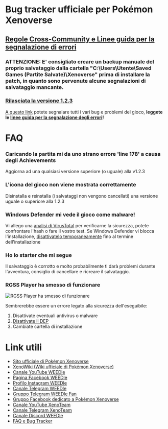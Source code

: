 # Bug tracker ufficiale per Pokémon Xenoverse
## [Regole Cross-Community e Linee guida per la segnalazione di errori](https://www.xenoteam.it/rules.php)

### ATTENZIONE: E' consigliato creare un backup manuale del proprio salvataggio dalla cartella "C:\Users\Utente\Saved Games (Partite Salvate)\Xenoverse" prima di installare la patch, in quanto sono pervenute alcune segnalazioni di salvataggio mancante.

### [Rilasciata la versione 1.2.3](https://github.com/fuji97/pokemon-xenoverse-tracker/releases/tag/1.2.3)

[A questo link](https://github.com/fuji97/pokemon-xenoverse-tracker/issues) potete segnalare tutti i vari bug e problemi del gioco, __leggete le [linee guida per la segnalazione degli errori](https://www.xenoteam.it/rules.php)!__

# FAQ
### Caricando la partita mi da uno strano errore 'line 178' a causa degli Achievements
Aggiorna ad una qualsiasi versione superiore (o uguale) alla v1.2.3
### L'icona del gioco non viene mostrata correttamente
Disinstalla e reinstalla (i salvataggi non vengono cancellati) una versione uguale o superiore alla 1.2.3
### Windows Defender mi vede il gioco come malware!
Vi allego una [analisi di VirusTotal](https://www.virustotal.com/#/file/d5210be6c3f1a1ee383bd9ee7b2e4f6802ad736c676c51450ae9156a8904bb8b) per verificarne la sicurezza, potete confrontare l'hash o fare il vostro test.
Se Windows Defender vi blocca l'installazione, [disattivatelo temporaneamente](https://www.aranzulla.it/come-disinstallare-windows-defender-924752.html#chapter1) fino al termine dell'installazione
### Ho lo starter che mi segue
Il salvataggio è corrotto e molto probabilmente ti darà problemi durante l'avventura, consiglio di cancellare e ricreare il salvataggio.
### RGSS Player ha smesso di funzionare
![RGSS Player ha smesso di funzionare](https://user-images.githubusercontent.com/31793552/30238777-3537d898-954e-11e7-8f52-841df9bcbe97.png)

Sembrerebbe essere un errore legato alla sicurezza dell'eseguibile:
1. Disattivate eventuali antivirus o malware
2. [Disattivate il DEP](http://www.thewindowsclub.com/disable-data-execution-prevention)
3. Cambiate cartella di installazione

# Link utili
- [Sito ufficiale di Pokémon Xenoverse](https://www.xenoteam.it)
- [XenoWiki (Wiki ufficiale di Pokémon Xenoverse)](https://www.xenoteam.it/xenowiki/)
- [Canale YouTube WEEDle](https://www.youtube.com/user/WEEDleSmokers)
- [Pagina Facebook WEEDle](https://www.facebook.com/smokeWEEDle/)
- [Profilo Instagram WEEDle](https://www.instagram.com/weedlechannel/)
- [Canale Telegram WEEDle](https://t.me/smokeweedle)
- [Gruppo Telegram WEEDle Fan](https://t.me/weedlefan)
- [Gruppo Facebook dedicato a Pokémon Xenoverse](https://www.facebook.com/groups/503672406453306/)
- [Canale YouTube XenoTeam](https://www.youtube.com/channel/UCm3NXbTqIpJeZ4_JCfdRVWA)
- [Canale Telegram XenoTeam](https://xenoteam.it)
- [Canale Discord WEEDle](https://discord.gg/tCweMtA)
- [FAQ e Bug Tracker](https://github.com/fuji97/pokemon-xenoverse-tracker)

